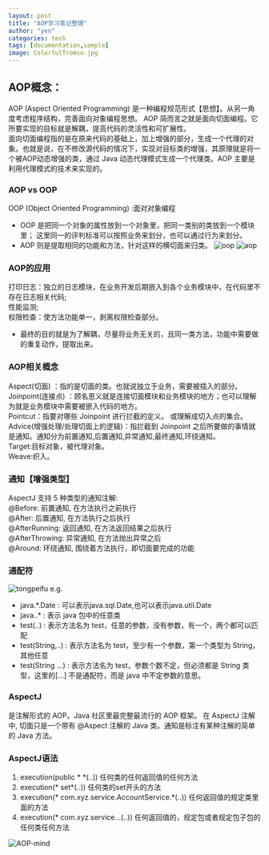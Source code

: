 ```yaml
---
layout: post
title: "AOP学习笔记整理"
author: "yen"
categories: tech
tags: [documentation,sample]
image: ColorfulTromso.jpg
---
```

## AOP概念：  
  AOP (Aspect Oriented Programming) 是一种编程规范形式【思想】。从另一角度考虑程序结构，完善面向对象编程思想。
  AOP 简而言之就是面向切面编程。它所要实现的目标就是解耦，提高代码的灵活性和可扩展性。  
  面向切面编程指的是在原来代码的基础上，加上增强的部分，生成一个代理的对象。也就是说，在不修改源代码的情况下，实现对目标类的增强，其原理就是将一个被AOP动态增强的类，通过 Java 动态代理模式生成一个代理类。AOP 主要是利用代理模式的技术来实现的。

### AOP vs OOP
  OOP (Object Oriented Programming) :面对对象编程  
- OOP 是把同一个对象的属性放到一个对象里，把同一类别的类放到一个模块里；
  这里同一的评判标准可以按照业务来划分，也可以通过行为来划分。
- AOP 则是提取相同的功能和方法，针对这样的横切面来归类。
![oop](http://p6ch8daxu.bkt.clouddn.com/18-3-29/18591140.jpg)
![aop](http://p6ch8daxu.bkt.clouddn.com/18-3-29/6490650.jpg)

### AOP的应用
打印日志：独立的日志模块，在业务开发后期嵌入到各个业务模块中，在代码里不存在日志相关代码;  
性能监测;  
权限检查：使方法功能单一，剥离权限检查部分。  
- 最终的目的就是为了解耦，尽量将业务无关的，且同一类方法，功能中需要做的重复动作，提取出来。

### AOP相关概念
Aspect(切面) ：指的是切面的类。也就说独立于业务，需要被插入的部分。  
Joinpoint(连接点) ：顾名思义就是连接切面模块和业务模块的地方；也可以理解为就是业务模块中需要被嵌入代码的地方。  
Pointcut：指要对哪些 Joinpoint 进行拦截的定义。 或理解成切入点的集合。  
Advice(增强处理/处理切面上的逻辑)：指拦截到 Joinpoint 之后所要做的事情就是通知。通知分为前置通知,后置通知,异常通知,最终通知,环绕通知。    
Target:目标对象，被代理对象。  
Weave:织入。

### 通知【增强类型】
AspectJ 支持 5 种类型的通知注解:  
@Before: 前置通知, 在方法执行之前执行  
@After: 后置通知, 在方法执行之后执行  
@AfterRunning: 返回通知, 在方法返回结果之后执行  
@AfterThrowing: 异常通知, 在方法抛出异常之后  
@Around: 环绕通知, 围绕着方法执行，即切面要完成的功能  

### 通配符
 ![tongpeifu](http://p6ch8daxu.bkt.clouddn.com/18-3-29/13692363.jpg)
 e.g.
 - java.*.Date : 可以表示java.sql.Date,也可以表示java.util.Date  
 - java..* : 表示 java 包中的任意类
 - test(..) : 表示方法名为 test，任意的参数，没有参数，有一个，两个都可以匹配
 - test(String,..) : 表示方法名为 test，至少有一个参数，第一个类型为 String，其他任意
 - test(String ...) : 表示方法名为 test，参数个数不定，但必须都是 String 类型，这里的[...] 不是通配符，而是 java 中不定参数的意思。

### AspectJ
是注解形式的 AOP。Java 社区里最完整最流行的 AOP 框架。
在 AspectJ 注解中, 切面只是一个带有 @Aspect 注解的 Java 类。通知是标注有某种注解的简单的 Java 方法。

### AspectJ语法
1. execution(public * *(..))   任何类的任何返回值的任何方法
2. execution(* set*(..))       任何类的set开头的方法
3. execution(* com.xyz.service.AccountService.*(..))         任何返回值的规定类里面的方法
4. execution(* com.xyz.service...(..))      任何返回值的，规定包或者规定包子包的任何类任何方法

![AOP-mind](http://p6ch8daxu.bkt.clouddn.com/18-4-1/6101874.jpg)
